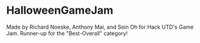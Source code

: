 # HalloweenGameJam
Made by Richard Noeske, Anthony Mai, and Sein Oh for Hack UTD's Game Jam.
Runner-up for the "Best-Overall" category!
